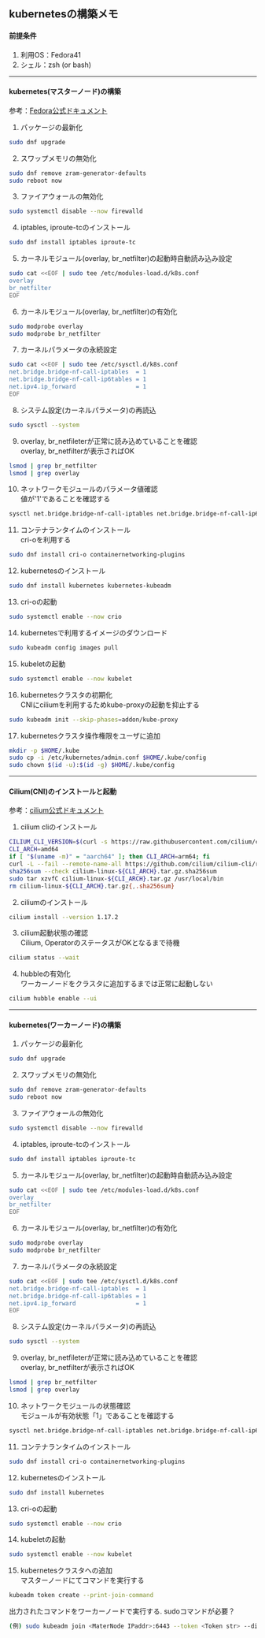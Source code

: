 ## kubernetesの構築メモ

#### 前提条件
1. 利用OS：Fedora41
2. シェル：zsh (or bash)

---
#### kubernetes(マスターノード)の構築
参考：[Fedora公式ドキュメント](https://docs.fedoraproject.org/en-US/quick-docs/using-kubernetes-kubeadm/)
1. パッケージの最新化
```bash
sudo dnf upgrade
```

2. スワップメモリの無効化
```bash
sudo dnf remove zram-generator-defaults
sudo reboot now
```

3. ファイアウォールの無効化
```bash
sudo systemctl disable --now firewalld
```

4. iptables, iproute-tcのインストール
```bash
sudo dnf install iptables iproute-tc
```

5. カーネルモジュール(overlay, br_netfilter)の起動時自動読み込み設定
```bash
sudo cat <<EOF | sudo tee /etc/modules-load.d/k8s.conf
overlay
br_netfilter
EOF
```

6. カーネルモジュール(overlay, br_netfilter)の有効化
```bash
sudo modprobe overlay
sudo modprobe br_netfilter
```

7. カーネルパラメータの永続設定
```bash
sudo cat <<EOF | sudo tee /etc/sysctl.d/k8s.conf
net.bridge.bridge-nf-call-iptables  = 1
net.bridge.bridge-nf-call-ip6tables = 1
net.ipv4.ip_forward                 = 1
EOF
```

8. システム設定(カーネルパラメータ)の再読込
```bash
sudo sysctl --system
```

9. overlay, br_netfileterが正常に読み込めていることを確認
<br>overlay, br_netfilterが表示さればOK
```bash
lsmod | grep br_netfilter
lsmod | grep overlay
```

10. ネットワークモジュールのパラメータ値確認
<br>値が'1'であることを確認する
```bash
sysctl net.bridge.bridge-nf-call-iptables net.bridge.bridge-nf-call-ip6tables net.ipv4.ip_forward
```

11. コンテナランタイムのインストール
<br>cri-oを利用する
```bash
sudo dnf install cri-o containernetworking-plugins
```

12. kubernetesのインストール
```bash
sudo dnf install kubernetes kubernetes-kubeadm
```

13. cri-oの起動
```bash
sudo systemctl enable --now crio
```

14. kubernetesで利用するイメージのダウンロード
```bash
sudo kubeadm config images pull
```

15. kubeletの起動
```bash
sudo systemctl enable --now kubelet
```

16. kubernetesクラスタの初期化
<br>CNIにciliumを利用するためkube-proxyの起動を抑止する
```bash
sudo kubeadm init --skip-phases=addon/kube-proxy
```

17. kubernetesクラスタ操作権限をユーザに追加
```bash
mkdir -p $HOME/.kube
sudo cp -i /etc/kubernetes/admin.conf $HOME/.kube/config
sudo chown $(id -u):$(id -g) $HOME/.kube/config
```

---
#### Cilium(CNI)のインストールと起動
参考：[cilium公式ドキュメント](https://docs.cilium.io/en/stable/gettingstarted/k8s-install-default/)
1. cilium cliのインストール
```bash
CILIUM_CLI_VERSION=$(curl -s https://raw.githubusercontent.com/cilium/cilium-cli/main/stable.txt)
CLI_ARCH=amd64
if [ "$(uname -m)" = "aarch64" ]; then CLI_ARCH=arm64; fi
curl -L --fail --remote-name-all https://github.com/cilium/cilium-cli/releases/download/${CILIUM_CLI_VERSION}/cilium-linux-${CLI_ARCH}.tar.gz{,.sha256sum}
sha256sum --check cilium-linux-${CLI_ARCH}.tar.gz.sha256sum
sudo tar xzvfC cilium-linux-${CLI_ARCH}.tar.gz /usr/local/bin
rm cilium-linux-${CLI_ARCH}.tar.gz{,.sha256sum}
```

2. ciliumのインストール
```bash
cilium install --version 1.17.2
```

3. cilium起動状態の確認
<br>Cilium, OperatorのステータスがOKとなるまで待機
```bash
cilium status --wait
```

4. hubbleの有効化
<br>ワーカーノードをクラスタに追加するまでは正常に起動しない
```bash
cilium hubble enable --ui
```

---
#### kubernetes(ワーカーノード)の構築
1. パッケージの最新化
```bash
sudo dnf upgrade
```

2. スワップメモリの無効化
```bash
sudo dnf remove zram-generator-defaults
sudo reboot now
```

3. ファイアウォールの無効化
```bash
sudo systemctl disable --now firewalld
```

4. iptables, iproute-tcのインストール
```bash
sudo dnf install iptables iproute-tc
```

5. カーネルモジュール(overlay, br_netfilter)の起動時自動読み込み設定
```bash
sudo cat <<EOF | sudo tee /etc/modules-load.d/k8s.conf
overlay
br_netfilter
EOF
```

6. カーネルモジュール(overlay, br_netfilter)の有効化
```bash
sudo modprobe overlay
sudo modprobe br_netfilter
```

7. カーネルパラメータの永続設定
```bash
sudo cat <<EOF | sudo tee /etc/sysctl.d/k8s.conf
net.bridge.bridge-nf-call-iptables  = 1
net.bridge.bridge-nf-call-ip6tables = 1
net.ipv4.ip_forward                 = 1
EOF
```

8. システム設定(カーネルパラメータ)の再読込
```bash
sudo sysctl --system
```

9. overlay, br_netfileterが正常に読み込めていることを確認
<br>overlay, br_netfilterが表示さればOK
```bash
lsmod | grep br_netfilter
lsmod | grep overlay
```

10. ネットワークモジュールの状態確認
<br>モジュールが有効状態「1」であることを確認する
```bash
sysctl net.bridge.bridge-nf-call-iptables net.bridge.bridge-nf-call-ip6tables net.ipv4.ip_forward
```

11. コンテナランタイムのインストール
```bash
sudo dnf install cri-o containernetworking-plugins
```

12. kubernetesのインストール
```bash
sudo dnf install kubernetes
```

13. cri-oの起動
```bash
sudo systemctl enable --now crio
```

14. kubeletの起動
```bash
sudo systemctl enable --now kubelet
```

15. kubernetesクラスタへの追加
<br>マスターノードにてコマンドを実行する
```bash
kubeadm token create --print-join-command
```
出力されたコマンドをワーカーノードで実行する. sudoコマンドが必要？
```bash
(例) sudo kubeadm join <MaterNode IPaddr>:6443 --token <Token str> --discovery-token-ca-cert-hash <hash value>
```

